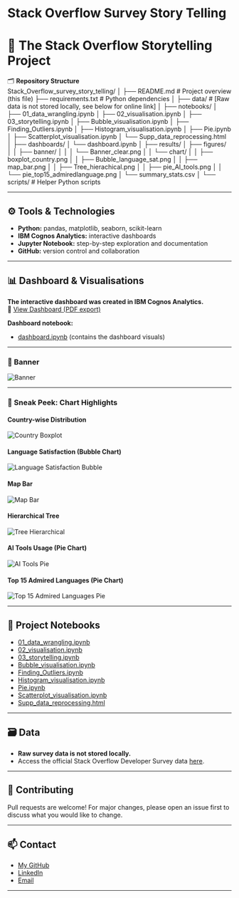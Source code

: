 # Stack Overflow Survey Story Telling

# 📖 The Stack Overflow Storytelling Project

🗂️ **Repository Structure**  
Stack_Overflow_survey_story_telling/
│
├── README.md # Project overview (this file)
├── requirements.txt # Python dependencies
│
├── data/ # [Raw data is not stored locally, see below for online link]
│
├── notebooks/
│ ├── 01_data_wrangling.ipynb
│ ├── 02_visualisation.ipynb
│ ├── 03_storytelling.ipynb
│ ├── Bubble_visualisation.ipynb
│ ├── Finding_Outliers.ipynb
│ ├── Histogram_visualisation.ipynb
│ ├── Pie.ipynb
│ ├── Scatterplot_visualisation.ipynb
│ └── Supp_data_reprocessing.html
│
├── dashboards/
│ └── dashboard.ipynb
│
├── results/
│ ├── figures/
│ │ ├── banner/
│ │ │ └── Banner_clear.png
│ │ └── chart/
│ │ ├── boxplot_country.png
│ │ ├── Bubble_language_sat.png
│ │ ├── map_bar.png
│ │ ├── Tree_hierachical.png
│ │ ├── pie_AI_tools.png
│ │ └── pie_top15_admiredlanguage.png
│ └── summary_stats.csv
│
└── scripts/ # Helper Python scripts

---

## ⚙️ Tools & Technologies
- **Python:** pandas, matplotlib, seaborn, scikit-learn  
- **IBM Cognos Analytics:** interactive dashboards  
- **Jupyter Notebook:** step-by-step exploration and documentation  
- **GitHub:** version control and collaboration  

---

## 📊 Dashboard & Visualisations

**The interactive dashboard was created in IBM Cognos Analytics.**  
🔗 [View Dashboard (PDF export)](dashboards/Stack_overflow_survey.pdf)

**Dashboard notebook:**  
- [dashboard.ipynb](dashboards/dashboard.ipynb) (contains the dashboard visuals)

---

### 🚩 Banner

![Banner](results/figures/banner/Banner_clear.png)

---

### 👀 Sneak Peek: Chart Highlights

#### Country-wise Distribution
![Country Boxplot](results/figures/chart/boxplot_country.png)

#### Language Satisfaction (Bubble Chart)
![Language Satisfaction Bubble](results/figures/chart/Bubble_language_sat.png)

#### Map Bar
![Map Bar](results/figures/chart/map_bar.png)

#### Hierarchical Tree
![Tree Hierarchical](results/figures/chart/Tree_hierachical.png)

#### AI Tools Usage (Pie Chart)
![AI Tools Pie](results/figures/chart/pie_AI_tools.png)

#### Top 15 Admired Languages (Pie Chart)
![Top 15 Admired Languages Pie](results/figures/chart/pie_top15_admiredlanguage.png)

---

## 📁 Project Notebooks

- [01_data_wrangling.ipynb](notebooks/01_data_wrangling.ipynb)
- [02_visualisation.ipynb](notebooks/02_visualisation.ipynb)
- [03_storytelling.ipynb](notebooks/03_storytelling.ipynb)
- [Bubble_visualisation.ipynb](notebooks/Bubble_visualisation.ipynb)
- [Finding_Outliers.ipynb](notebooks/Finding_Outliers.ipynb)
- [Histogram_visualisation.ipynb](notebooks/Histogram_visualisation.ipynb)
- [Pie.ipynb](notebooks/Pie.ipynb)
- [Scatterplot_visualisation.ipynb](notebooks/Scatterplot_visualisation.ipynb)
- [Supp_data_reprocessing.html](notebooks/Supp_data_reprocessing.html)

---

## 🗃️ Data

- **Raw survey data is not stored locally.**  
- Access the official Stack Overflow Developer Survey data [here](https://insights.stackoverflow.com/survey).

---

## 🤝 Contributing

Pull requests are welcome! For major changes, please open an issue first to discuss what you would like to change.

---

## 📫 Contact

- [My GitHub](https://github.com/longchung90)  
- [LinkedIn](#) <!-- Add your LinkedIn URL here -->  
- [Email](mailto:your-email@example.com) <!-- Add your email here -->

---
